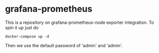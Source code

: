 # grafana-prometheus

This is a repository on grafana-prometheus-node exporter integration. To spin it up just do
```
docker-compose up -d
```
Then we use the default password of 'admin' and 'admin'. 
